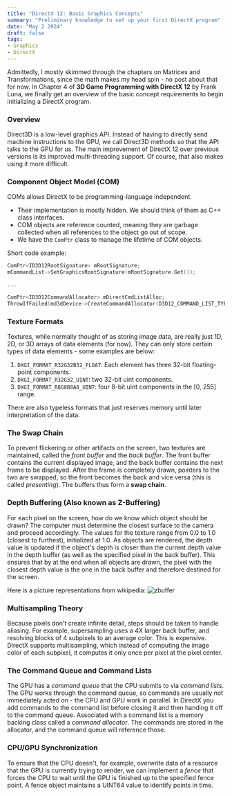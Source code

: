 ```yaml
---
title: "DirectX 12: Basic Graphics Concepts"
summary: "Preliminary knowledge to set up your first DirectX program"
date: "May 2 2024"
draft: false
tags:
- Graphics
- DirectX
---
```


Admittedly, I mostly skimmed through the chapters on Matrices and Transformations, since the math makes my head spin - no post about that for now. In Chapter 4 of **3D Game Programming with DirectX 12** by Frank Luna, we finally get an overview of the basic concept requirements to begin initializing a DirectX program.

### Overview
Direct3D is a low-level graphics API. Instead of having to directly send machine instructions to the GPU, we call Direct3D methods so that the API talks to the GPU for us. The main improvement of DirectX 12 over previous versions is its improved multi-threading support. Of course, that also makes using it more difficult.

### Component Object Model (COM)
COMs allows DirectX to be programming-language independent.
- Their implementation is mostly hidden. We should think of them as C++ class interfaces.
- COM objects are reference counted, meaning they are garbage collected when all references to the object go out of scope.
- We have the `ComPtr` class to manage the lifetime of COM objects.

Short code example:
```cpp
ComPtr<ID3D12RootSignature> mRootSignature;
mCommandList->SetGraphicsRootSignature(mRootSignature.Get());

...

ComPtr<ID3D12CommandAllocator> mDirectCmdListAlloc;
ThrowIfFailed(md3dDevice->CreateCommandAllocator(D3D12_COMMAND_LIST_TYPE_DIRECT, mDirectCmdListAlloc.GetAddressOf()));
```

### Texture Formats
Textures, while normally thought of as storing image data, are really just 1D, 2D, or 3D arrays of data elements (for now). They can only store certain types of data elements - some examples are below:
1. `DXGI_FORMAT_R32G32B32_FLOAT`: Each element has three 32-bit floating-point components.
2. `DXGI_FORMAT_R32G32_UINT`: two 32-bit uint components.
3. `DXGI_FORMAT_R8G8B8A8_UINT`: four 8-bit uint components in the [0, 255] range.

There are also typeless formats that just reserves memory until later interpretation of the data.

### The Swap Chain
To prevent flickering or other artifacts on the screen, two textures are maintained, called the _front buffer_ and the _back buffer_. The front buffer contains the current displayed image, and the back buffer contains the next frame to be displayed. After the frame is completely drawn, pointers to the two are swapped, so the front becomes the back and vice versa (this is called _presenting_). The buffers thus form a **swap chain**.

### Depth Buffering (Also known as Z-Buffering)
For each pixel on the screen, how do we know which object should be drawn? The computer must determine the closest surface to the camera and proceed accordingly. The values for the texture range from 0.0 to 1.0 (closest to furthest), initialized at 1.0. As objects are rendered, the depth value is updated if the object's depth is closer than the current depth value in the depth buffer (as well as the specified pixel in the back buffer). This ensures that by at the end when all objects are drawn, the pixel with the closest depth value is the one in the back buffer and therefore destined for the screen.

Here is a picture representations from wikipedia:
![zbuffer](/04-DirectX-BasicConcepts/zbuffer.png)

### Multisampling Theory
Because pixels don't create infinite detail, steps should be taken to handle aliasing. For example, supersampling uses a 4X larger back buffer, and resolving blocks of 4 subpixels to an average color. This is expensive. DirectX supports multisampling, which instead of computing the image color of each subpixel, it computes it only once per pixel at the pixel center.

### The Command Queue and Command Lists
The GPU has a _command queue_ that the CPU submits to via _command lists_. The GPU works through the command queue, so commands are usually not immediately acted on - the CPU and GPU work in parallel. In DirectX you add commands to the command list before closing it and then handing it off to the command queue. Associated with a command list is a memory backing class called a _command allocator_. The commands are stored in the allocator, and the command queue will reference those.

### CPU/GPU Synchronization
To ensure that the CPU doesn't, for example, overwrite data of a resource that the GPU is currently trying to render, we can implement a _fence_ that forces the CPU to wait until the GPU is finished up to the specified fence point. A fence object maintains a UINT64 value to identify points in time.